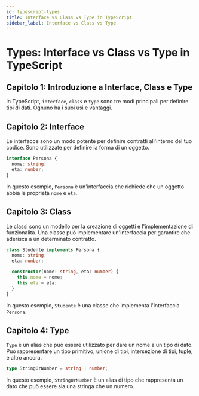 ```yaml
---
id: typescript-types
title: Interface vs Class vs Type in TypeScript
sidebar_label: Interface vs Class vs Type
---
```


# Types: Interface vs Class vs Type in TypeScript

## Capitolo 1: Introduzione a Interface, Class e Type

In TypeScript, `interface`, `class` e `type` sono tre modi principali per definire tipi di dati. Ognuno ha i suoi usi e vantaggi.

## Capitolo 2: Interface

Le interfacce sono un modo potente per definire contratti all'interno del tuo codice. Sono utilizzate per definire la forma di un oggetto.

```typescript
interface Persona {
  nome: string;
  eta: number;
}
```

In questo esempio, `Persona` è un'interfaccia che richiede che un oggetto abbia le proprietà `nome` e `eta`.

## Capitolo 3: Class

Le classi sono un modello per la creazione di oggetti e l'implementazione di funzionalità. Una classe può implementare un'interfaccia per garantire che aderisca a un determinato contratto.

```typescript
class Studente implements Persona {
  nome: string;
  eta: number;

  constructor(nome: string, eta: number) {
    this.nome = nome;
    this.eta = eta;
  }
}
```

In questo esempio, `Studente` è una classe che implementa l'interfaccia `Persona`.

## Capitolo 4: Type

`Type` è un alias che può essere utilizzato per dare un nome a un tipo di dato. Può rappresentare un tipo primitivo, unione di tipi, intersezione di tipi, tuple, e altro ancora.

```typescript
type StringOrNumber = string | number;
```

In questo esempio, `StringOrNumber` è un alias di tipo che rappresenta un dato che può essere sia una stringa che un numero.
